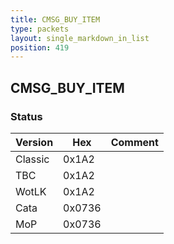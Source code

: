 ```yaml
---
title: CMSG_BUY_ITEM
type: packets
layout: single_markdown_in_list
position: 419
---
```


## CMSG_BUY_ITEM

### Status

Version    | Hex        | Comment
---------- | ---------- | ---------- 
Classic    | 0x1A2      | 
TBC        | 0x1A2      | 
WotLK      | 0x1A2      | 
Cata       | 0x0736     | 
MoP        | 0x0736     | 